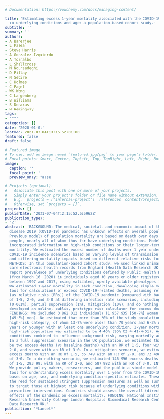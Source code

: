 ```yaml
---
# Documentation: https://wowchemy.com/docs/managing-content/

title: 'Estimating excess 1-year mortality associated with the COVID-19 pandemic according
  to underlying conditions and age: a population-based cohort study.'
subtitle: ''
summary: ''
authors:
- A Banerjee
- L Pasea
- Steve Harris
- A Gonzalez-Izquierdo
- A Torralbo
- L Shallcross
- M Noursadeghi
- D Pillay
- N Sebire
- C Holmes
- C Pagel
- WK Wong
- C Langenberg
- B Williams
- S Denaxas
- H Hemingway
tags:
- '""'
categories: []
date: '2020-01-01'
lastmod: 2021-07-04T13:15:52+01:00
featured: false
draft: false

# Featured image
# To use, add an image named `featured.jpg/png` to your page's folder.
# Focal points: Smart, Center, TopLeft, Top, TopRight, Left, Right, BottomLeft, Bottom, BottomRight.
image:
  caption: ''
  focal_point: ''
  preview_only: false

# Projects (optional).
#   Associate this post with one or more of your projects.
#   Simply enter your project's folder or file name without extension.
#   E.g. `projects = ["internal-project"]` references `content/project/deep-learning/index.md`.
#   Otherwise, set `projects = []`.
projects: []
publishDate: '2021-07-04T12:15:52.535962Z'
publication_types:
- '2'
abstract: 'BACKGROUND: The medical, societal, and economic impact of the coronavirus
  disease 2019 (COVID-19) pandemic has unknown effects on overall population mortality.
  Previous models of population mortality are based on death over days among infected
  people, nearly all of whom thus far have underlying conditions. Models have not
  incorporated information on high-risk conditions or their longer-term baseline (pre-COVID-19)
  mortality. We estimated the excess number of deaths over 1 year under different
  COVID-19 incidence scenarios based on varying levels of transmission suppression
  and differing mortality impacts based on different relative risks for the disease.
  METHODS: In this population-based cohort study, we used linked primary and secondary
  care electronic health records from England (Health Data Research UK-CALIBER). We
  report prevalence of underlying conditions defined by Public Health England guidelines
  (from March 16, 2020) in individuals aged 30 years or older registered with a practice
  between 1997 and 2017, using validated, openly available phenotypes for each condition.
  We estimated 1-year mortality in each condition, developing simple models (and a
  tool for calculation) of excess COVID-19-related deaths, assuming relative impact
  (as relative risks [RRs]) of the COVID-19 pandemic (compared with background mortality)
  of 1·5, 2·0, and 3·0 at differing infection rate scenarios, including full suppression
  (0·001%), partial suppression (1%), mitigation (10%), and do nothing (80%). We also
  developed an online, public, prototype risk calculator for excess death estimation.
  FINDINGS: We included 3 862 012 individuals (1 957 935 [50·7%] women and 1 904 077
  [49·3%] men). We estimated that more than 20% of the study population are in the
  high-risk category, of whom 13·7% were older than 70 years and 6·3% were aged 70
  years or younger with at least one underlying condition. 1-year mortality in the
  high-risk population was estimated to be 4·46% (95% CI 4·41-4·51). Age and underlying
  conditions combined to influence background risk, varying markedly across conditions.
  In a full suppression scenario in the UK population, we estimated that there would
  be two excess deaths (vs baseline deaths) with an RR of 1·5, four with an RR of
  2·0, and seven with an RR of 3·0. In a mitigation scenario, we estimated 18 374
  excess deaths with an RR of 1·5, 36 749 with an RR of 2·0, and 73 498 with an RR
  of 3·0. In a do nothing scenario, we estimated 146 996 excess deaths with an RR
  of 1·5, 293 991 with an RR of 2·0, and 587 982 with an RR of 3·0. INTERPRETATION:
  We provide policy makers, researchers, and the public a simple model and an online
  tool for understanding excess mortality over 1 year from the COVID-19 pandemic,
  based on age, sex, and underlying condition-specific estimates. These results signal
  the need for sustained stringent suppression measures as well as sustained efforts
  to target those at highest risk because of underlying conditions with a range of
  preventive interventions. Countries should assess the overall (direct and indirect)
  effects of the pandemic on excess mortality. FUNDING: National Institute for Health
  Research University College London Hospitals Biomedical Research Centre, Health
  Data Research UK.'
publication: '*Lancet*'
---
```

